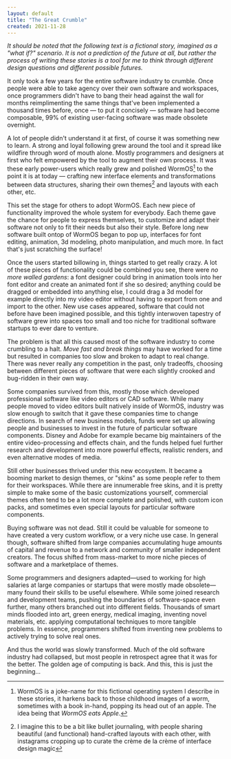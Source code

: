 ```yaml
---
layout: default
title: "The Great Crumble"
created: 2021-11-28
---
```


*It should be noted that the following text is a fictional story, imagined as a "what if?" scenario. It is not a prediction of the future at all, but rather the process of writing these stories is a tool for me to think through different design questions and different possible futures.*

It only took a few years for the entire software industry to crumble. Once people were able to take agency over their own software and workspaces, once programmers didn't have to bang their head against the wall for months reimplimenting the same things that've been implemented a thousand times before, once — to put it concisely — software had become composable, 99% of existing user-facing software was made obsolete overnight.

A lot of people didn't understand it at first, of course it was something new to learn. A strong and loyal following grew around the tool and it spread like wildfire through word of mouth alone. Mostly programmers and designers at first who felt empowered by the tool to augment their own process. It was these early power-users which really grew and polished WormOS[^WormOS] to the point it is at today — crafting new interface elements and transformations between data structures, sharing their own themes[^bullet-journal] and layouts with each other, etc.

[^WormOS]: WormOS is a joke-name for this fictional operating system I describe in these stories, it harkens back to those childhood images of a worm, sometimes with a book in-hand, popping its head out of an apple. The idea being that *WormOS eats Apple*.

[^bullet-journal]: I imagine this to be a bit like bullet journaling, with people sharing beautiful (and functional) hand-crafted layouts with each other, with instagrams cropping up to curate the crème de la crème of interface design magic

This set the stage for others to adopt WormOS. Each new piece of functionality improved the whole system for everybody. Each theme gave the chance for people to express themselves, to customize and adapt their software not only to fit their needs but also their style. Before long new software built ontop of WormOS began to pop up, interfaces for font editing, animation, 3d modeling, photo manipulation, and much more. In fact that's just scratching the surface!

Once the users started billowing in, things started to get really crazy. A lot of these pieces of functionality could be combined you see, there were *no more walled gardens*: a font designer could bring in animation tools into her font editor and create an animated font if she so desired; anything could be dragged or embedded into anything else, I could drag a 3d model for example directly into my video editor without having to export from one and import to the other. New use cases appeared, software that could not before have been imagined possible, and this tightly interwoven tapestry of software grew into spaces too small and too niche for traditional software startups to ever dare to venture.

The problem is that all this caused most of the software industry to come crumbling to a halt. *Move fast and break things* may have worked for a time but resulted in companies too slow and broken to adapt to real change. There was never really any competition in the past, only tradeoffs, choosing between different pieces of software that were each slightly crooked and bug-ridden in their own way.

Some companies survived from this, mostly those which developed professional software like video editors or CAD software. While many people moved to video editors built natively inside of WormOS, industry was slow enough to switch that it gave these companies time to change directions. In search of new business models, funds were set up allowing people and businesses to invest in the future of particular software components. Disney and Adobe for example became big maintainers of the entire video-processing and effects chain, and the funds helped fuel further research and development into more powerful effects, realistic renders, and even alternative modes of media.

Still other businesses thrived under this new ecosystem. It became a booming market to design themes, or "skins" as some people refer to them for their workspaces. While there are innumerable free skins, and it is pretty simple to make some of the basic customizations yourself, commercial themes often tend to be a lot more complete and polished, with custom icon packs, and sometimes even special layouts for particular software components.

Buying software was not dead. Still it could be valuable for someone to have created a very custom workflow, or a very niche use case. In general though, software shifted from large companies accumulating huge amounts of capital and revenue to a network and community of smaller independent creators. The focus shifted from mass-market to more niche pieces of software and a marketplace of themes.

Some programmers and designers adapted—used to working for high salaries at large companies or startups that were mostly made obsolete—many found their skills to be useful elsewhere. While some joined research and development teams, pushing the boundaries of software-space even further, many others branched out into different fields. Thousands of smart minds flooded into art, green energy, medical imaging, inventing novel materials, etc. applying computational techniques to more tangible problems. In essence, programmers shifted from inventing new problems to actively trying to solve real ones.

And thus the world was slowly transformed. Much of the old software industry had collapsed, but most people in retrospect agree that it was for the better. The golden age of computing is back. And this, this is just the beginning...
